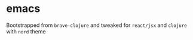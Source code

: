 # emacs

Bootstrapped from `brave-clojure` and tweaked for `react/jsx` and `clojure` with `nord` theme